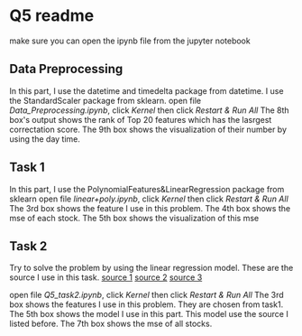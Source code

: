 # Q5 readme
make sure you can open the ipynb file from the jupyter notebook
## Data Preprocessing
In this part, I use the datetime and timedelta package from datetime. I use the StandardScaler package from sklearn.
open file *Data_Preprocessing.ipynb*, click *Kernel* then click *Restart & Run All*
The 8th box's output shows the rank of Top 20 features which has the lasrgest correctation score.
The 9th box shows the visualization of their number by using the day time.

## Task 1
In this part, I use the PolynomialFeatures&LinearRegression package from sklearn
open file *linear+poly.ipynb*, click *Kernel* then click *Restart & Run All*
The 3rd box shows the feature I use in this problem.
The 4th box shows the mse of each stock.
The 5th box shows the visualization of this mse

## Task 2
Try to solve the problem by using the linear regression model. These are the source I use in this task.
[source 1](https://github.com/fanghao6666/neural-networks-and-deep-learning/tree/master/py)
[source 2](https://medium.com/analytics-vidhya/coding-logistic-regression-in-python-from-scratch-57284dcbfbff)
[source 3](https://www.python-engineer.com/courses/mlfromscratch/04_linearandlogisticregression/)

open file *Q5_task2.ipynb*, click *Kernel* then click *Restart & Run All*
The 3rd box shows the features I use in this problem. They are chosen from task1.
The 5th box shows the model I use in this part. This model use the source I listed before.
The 7th box shows the mse of all stocks.
